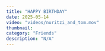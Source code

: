 ```yaml
---
title: "HAPPY BIRTHDAY"
date: 2025-05-14
video: "videos/nuritzi_and_tom.mov"
thumbnail: 
category: "Friends"
description: "N/A"
---
```


